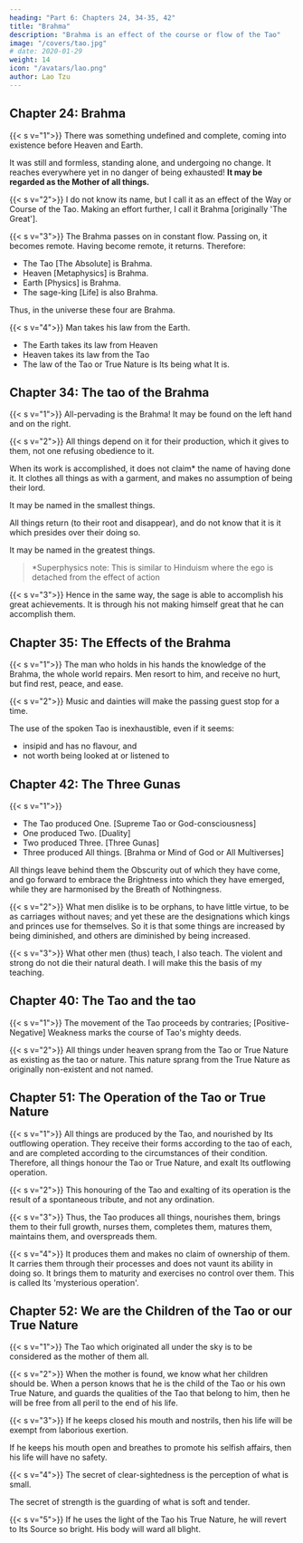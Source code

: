 ```yaml
---
heading: "Part 6: Chapters 24, 34-35, 42"
title: "Brahma"
description: "Brahma is an effect of the course or flow of the Tao"
image: "/covers/tao.jpg"
# date: 2020-01-29
weight: 14
icon: "/avatars/lao.png"
author: Lao Tzu
---
```




## Chapter 24: Brahma

{{< s v="1">}} There was something undefined and complete, coming into existence before Heaven and Earth. 

It was still and formless, standing alone, and undergoing no change. It reaches everywhere yet in no danger of being exhausted! **It may be regarded as the Mother of all things.**


{{< s v="2">}} I do not know its name, but I call it as an effect of the Way or Course of the Tao. Making an effort further, I call it Brahma [originally 'The Great'].


{{< s v="3">}} <!-- Great, --> The Brahma passes on in constant flow. Passing on, it becomes remote.  Having become remote, it returns. Therefore:

<!-- Therefore the Tao is great; 
Heaven is great; 
Earth is great;
The (sage) king is also great.  -->
- The Tao [The Absolute] is Brahma. 
- Heaven [Metaphysics] is Brahma.
- Earth [Physics] is Brahma.
- The sage-king [Life] is also Brahma.

Thus, in the universe these four are Brahma.


{{< s v="4">}} Man takes his law from the Earth.
- The Earth takes its law from Heaven
- Heaven takes its law from the Tao
- The law of the Tao or True Nature is Its being what It is.



## Chapter 34: The tao of the Brahma


{{< s v="1">}} All-pervading is the Brahma! <!-- Great Tao! -->  It may be found on the left hand and on the right.


{{< s v="2">}} All things depend on it for their production, which it gives to them, not one refusing obedience to it.

When its work is accomplished, it does not claim* the name of having done it. It clothes all things as with a garment, and makes no assumption of being their lord. 

It may be named in the smallest things. 

All things return (to their root and disappear), and do not know that it is it which presides over their doing so. 

It may be named in the greatest things.

> *Superphysics note: This is similar to Hinduism where the ego is detached from the effect of action


{{< s v="3">}} Hence in the same way, the sage is able to accomplish his great achievements. It is through his not making himself great that he can accomplish them.



## Chapter 35: The Effects of the Brahma

{{< s v="1">}} The man who holds in his hands the knowledge of the Brahma<!-- Great Image (of the invisible Tao) -->, the whole world repairs. Men resort to him, and receive no hurt, but find rest, peace, and ease.


{{< s v="2">}} Music and dainties will make the passing guest stop for a time. 

The use of the spoken Tao is inexhaustible, even if it <!-- But though the Tao as it comes from the mouth, --> seems:
- insipid and has no flavour, and 
- not worth being looked at or listened to



## Chapter 42: The Three Gunas

{{< s v="1">}}
- The Tao produced One. [Supreme Tao or God-consciousness]
- One produced Two. [Duality]
- Two produced Three. [Three Gunas]
- Three produced All things. [Brahma or Mind of God or All Multiverses] 

All things leave behind them the Obscurity out of which they have come, and go forward to embrace the Brightness into which they have emerged, while they are harmonised by the Breath of Nothingness.


{{< s v="2">}} What men dislike is to be orphans, to have little virtue, to be as carriages without naves; and yet these are the designations which kings and princes use for themselves. So it is that some things are increased by being diminished, and others are diminished by being increased.



{{< s v="3">}} What other men (thus) teach, I also teach. The violent and strong do not die their natural death. I will make this the basis of my teaching.



## Chapter 40: The Tao and the tao

{{< s v="1">}} The movement of the Tao proceeds by contraries; [Positive-Negative]
Weakness marks the course of Tao's mighty deeds.


{{< s v="2">}} All things under heaven sprang from the Tao or True Nature as existing as the tao or nature. This nature sprang from the True Nature as originally non-existent and not named.



## Chapter 51: The Operation of the Tao or True Nature

{{< s v="1">}} All things are produced by the Tao, and nourished by Its outflowing operation. They receive their forms according to the tao of each, and are completed according to the circumstances of their condition. Therefore, all things honour the Tao or True Nature, and exalt Its outflowing operation.


{{< s v="2">}} This honouring of the Tao and exalting of its operation is the result of a spontaneous tribute, and not any ordination.


{{< s v="3">}} Thus, the Tao produces all things, nourishes them, brings them to their full growth, nurses them, completes them, matures them, maintains them, and overspreads them.


{{< s v="4">}} It produces them and makes no claim of ownership of them. It carries them through their processes and does not vaunt its ability in doing so. It brings them to maturity and exercises no control over them. This is called Its 'mysterious operation'.


## Chapter 52: We are the Children of the Tao or our True Nature

{{< s v="1">}} The Tao which originated all under the sky is to be considered as the mother of them all.


{{< s v="2">}} When the mother is found, we know what her children should be. When a person knows that he is the child of the Tao or his own True Nature, and guards the qualities of the Tao that belong to him, then he will be free from all peril to the end of his life.


{{< s v="3">}} If he keeps closed his mouth and nostrils, then his life will be exempt from laborious exertion. 

If he keeps his mouth open and breathes to promote his selfish affairs, then his life will have no safety.


{{< s v="4">}} The secret of clear-sightedness is the perception of what is small. 
 
The secret of strength is the guarding of what is soft and tender.


{{< s v="5">}} If he uses the light of the Tao his True Nature, he will revert to Its Source so bright. His body will ward all blight.
<!-- And hides the unchanging from men's sight. -->
